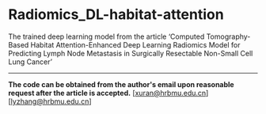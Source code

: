 # Radiomics_DL-habitat-attention

The trained deep learning model from the article ‘Computed Tomography-Based Habitat Attention-Enhanced Deep Learning Radiomics Model for Predicting Lymph Node Metastasis in Surgically Resectable Non-Small Cell Lung Cancer’

----
**The code can be obtained from the author's email upon reasonable request after the article is accepted.**
[xuran@hrbmu.edu.cn][lyzhang@hrbmu.edu.cn]
